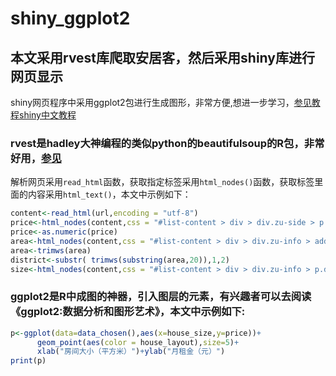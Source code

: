 # shiny_ggplot2
## 本文采用rvest库爬取安居客，然后采用shiny库进行网页显示
shiny网页程序中采用ggplot2包进行生成图形，非常方便,想进一步学习，[参见教程shiny中文教程](http://yanping.me/shiny-tutorial/)
### rvest是hadley大神编程的类似python的beautifulsoup的R包，非常好用，[参见](https://github.com/hadley/rvest)
解析网页采用`read_html`函数，获取指定标签采用`html_nodes()`函数，获取标签里面的内容采用`html_text()`，本文中示例如下：
```R
content<-read_html(url,encoding = "utf-8")
price<-html_nodes(content,css = "#list-content > div > div.zu-side > p > strong") %>% html_text()
price<-as.numeric(price)
area<-html_nodes(content,css = "#list-content > div > div.zu-info > address") %>% html_text()
area<-trimws(area)
district<-substr( trimws(substring(area,20)),1,2)
size<-html_nodes(content,css = "#list-content > div > div.zu-info > p.details-item.tag") %>% html_text()
```

### ggplot2是R中成图的神器，引入图层的元素，有兴趣者可以去阅读《ggplot2:数据分析和图形艺术》，本文中示例如下:
```R
p<-ggplot(data=data_chosen(),aes(x=house_size,y=price))+
      geom_point(aes(color = house_layout),size=5)+
      xlab("房间大小（平方米）")+ylab("月租金（元）")
print(p)
```
